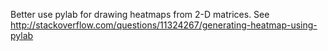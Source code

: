 Better use pylab for drawing heatmaps from 2-D matrices.
See http://stackoverflow.com/questions/11324267/generating-heatmap-using-pylab
